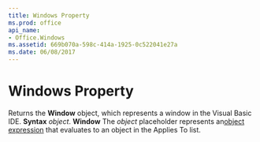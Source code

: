 ```yaml
---
title: Windows Property
ms.prod: office
api_name:
- Office.Windows
ms.assetid: 669b070a-598c-414a-1925-0c522041e27a
ms.date: 06/08/2017
---
```



# Windows Property



Returns the  **Window** object, which represents a window in the Visual Basic IDE.
 **Syntax**
 _object_. **Window**
The  _object_ placeholder represents an[object expression](../../Glossary/vbe-glossary.md) that evaluates to an object in the Applies To list.

